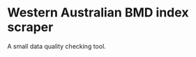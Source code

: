 Western Australian BMD index scraper
====================================

A small data quality checking tool.
